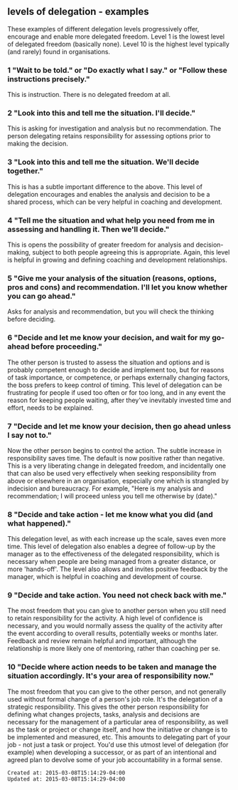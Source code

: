 
## levels of delegation - examples

These examples of different delegation levels progressively offer, encourage and enable more delegated freedom. Level 1 is the lowest level of delegated freedom (basically none). Level 10 is the highest level typically (and rarely) found in organisations.

### 1 "Wait to be told." or "Do exactly what I say." or "Follow these instructions precisely."

This is instruction. There is no delegated freedom at all.

### 2 "Look into this and tell me the situation. I'll decide."

This is asking for investigation and analysis but no recommendation. The person delegating retains responsibility for assessing options prior to making the decision.

### 3 "Look into this and tell me the situation. We'll decide together."

This is has a subtle important difference to the above. This level of delegation encourages and enables the analysis and decision to be a shared process, which can be very helpful in coaching and development.

### 4 "Tell me the situation and what help you need from me in assessing and handling it. Then we'll decide."

This is opens the possibility of greater freedom for analysis and decision-making, subject to both people agreeing this is appropriate. Again, this level is helpful in growing and defining coaching and development relationships.

### 5 "Give me your analysis of the situation (reasons, options, pros and cons) and recommendation. I'll let you know whether you can go ahead."

Asks for analysis and recommendation, but you will check the thinking before deciding.

### 6 "Decide and let me know your decision, and wait for my go-ahead before proceeding."

The other person is trusted to assess the situation and options and is probably competent enough to decide and implement too, but for reasons of task importance, or competence, or perhaps externally changing factors, the boss prefers to keep control of timing. This level of delegation can be frustrating for people if used too often or for too long, and in any event the reason for keeping people waiting, after they've inevitably invested time and effort, needs to be explained.

### 7 "Decide and let me know your decision, then go ahead unless I say not to."

Now the other person begins to control the action. The subtle increase in responsibility saves time. The default is now positive rather than negative. This is a very liberating change in delegated freedom, and incidentally one that can also be used very effectively when seeking responsibility from above or elsewhere in an organisation, especially one which is strangled by indecision and bureaucracy. For example, "Here is my analysis and recommendation; I will proceed unless you tell me otherwise by (date)."

### 8 "Decide and take action - let me know what you did (and what happened)."

This delegation level, as with each increase up the scale, saves even more time. This level of delegation also enables a degree of follow-up by the manager as to the effectiveness of the delegated responsibility, which is necessary when people are being managed from a greater distance, or more 'hands-off'. The level also allows and invites positive feedback by the manager, which is helpful in coaching and development of course.

### 9 "Decide and take action. You need not check back with me."

The most freedom that you can give to another person when you still need to retain responsibility for the activity. A high level of confidence is necessary, and you would normally assess the quality of the activity after the event according to overall results, potentially weeks or months later. Feedback and review remain helpful and important, although the relationship is more likely one of mentoring, rather than coaching per se.

### 10 "Decide where action needs to be taken and manage the situation accordingly. It's your area of responsibility now."

The most freedom that you can give to the other person, and not generally used without formal change of a person's job role. It's the delegation of a strategic responsibility. This gives the other person responsibility for defining what changes projects, tasks, analysis and decisions are necessary for the management of a particular area of responsibility, as well as the task or project or change itself, and how the initiative or change is to be implemented and measured, etc. This amounts to delegating part of your job - not just a task or project. You'd use this utmost level of delegation (for example) when developing a successor, or as part of an intentional and agreed plan to devolve some of your job accountability in a formal sense.

    Created at: 2015-03-08T15:14:29-04:00
    Updated at: 2015-03-08T15:14:29-04:00

